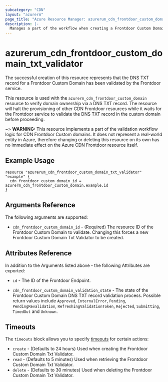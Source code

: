 ```yaml
---
subcategory: "CDN"
layout: "azurerm"
page_title: "Azure Resource Manager: azurerum_cdn_frontdoor_custom_domain_txt_validator"
description: |-
  Manages a part of the workflow when creating a Frontdoor Custom Domain.
---
```


# azurerum_cdn_frontdoor_custom_domain_txt_validator

The successful creation of this resource represents that the DNS TXT record for a Frontdoor Custom Domain has been validated by the Frontdoor service.

This resource is used with the `azurerm_cdn_frontdoor_custom_domain` resource to verify domain ownership via a DNS TXT record. The resource will halt the provisioning of other CDN Frontdoor resources while it waits for the Frontdoor service to validate the DNS TXT record in the custom domain before proceeding.

~> **WARNING:** This resource implements a part of the validation workflow logic for CDN Frontdoor Custom domains. It does not represent a real-world entity in Azure, therefore changing or deleting this resource on its own has no immediate effect on the Azure CDN Frontdoor resource itself.

## Example Usage

```hcl
resource "azurerum_cdn_frontdoor_custom_domain_txt_validator" "example" {
  cdn_frontdoor_custom_domain_id = azurerm_cdn_frontdoor_custom_domain.example.id
}
```

## Arguments Reference

The following arguments are supported:

* `cdn_frontdoor_custom_domain_id` - (Required) The resource ID of the Frontdoor Custom Domain to validate. Changing this forces a new Frontdoor Custom Domain Txt Validator to be created.

## Attributes Reference

In addition to the Arguments listed above - the following Attributes are exported:

* `id` - The ID of the Frontdoor Endpoint.

* `cdn_frontdoor_custom_domain_validation_state` - The state of the Frontdoor Custom Domain DNS TXT record validation process. Possible return values include `Approved`, `InternalError`, `Pending`, `PendingRevalidation`, `RefreshingValidationToken`, `Rejected`, `Submitting`, `TimedOut` and `Unknown`.

## Timeouts

The `timeouts` block allows you to specify [timeouts](https://www.terraform.io/docs/configuration/resources.html#timeouts) for certain actions:

* `create` - (Defaults to 24 hours) Used when creating the Frontdoor Custom Domain Txt Validator.
* `read` - (Defaults to 5 minutes) Used when retrieving the Frontdoor Custom Domain Txt Validator.
* `delete` - (Defaults to 30 minutes) Used when deleting the Frontdoor Custom Domain Txt Validator.